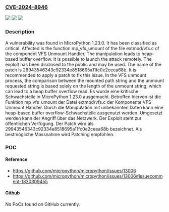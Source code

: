 ### [CVE-2024-8946](https://cve.mitre.org/cgi-bin/cvename.cgi?name=CVE-2024-8946)
![](https://img.shields.io/static/v1?label=Product&message=MicroPython&color=blue)
![](https://img.shields.io/static/v1?label=Version&message=1.23.0%20&color=brightgreen)
![](https://img.shields.io/static/v1?label=Vulnerability&message=Heap-based%20Buffer%20Overflow&color=brightgreen)

### Description

A vulnerability was found in MicroPython 1.23.0. It has been classified as critical. Affected is the function mp_vfs_umount of the file extmod/vfs.c of the component VFS Unmount Handler. The manipulation leads to heap-based buffer overflow. It is possible to launch the attack remotely. The exploit has been disclosed to the public and may be used. The name of the patch is 29943546343c92334e8518695a11fc0e2ceea68b. It is recommended to apply a patch to fix this issue. In the VFS unmount process, the comparison between the mounted path string and the unmount requested string is based solely on the length of the unmount string, which can lead to a heap buffer overflow read.
Es wurde eine kritische Schwachstelle in MicroPython 1.23.0 ausgemacht. Betroffen hiervon ist die Funktion mp_vfs_umount der Datei extmod/vfs.c der Komponente VFS Unmount Handler. Durch die Manipulation mit unbekannten Daten kann eine heap-based buffer overflow-Schwachstelle ausgenutzt werden. Umgesetzt werden kann der Angriff über das Netzwerk. Der Exploit steht zur öffentlichen Verfügung. Der Patch wird als 29943546343c92334e8518695a11fc0e2ceea68b bezeichnet. Als bestmögliche Massnahme wird Patching empfohlen.

### POC

#### Reference
- https://github.com/micropython/micropython/issues/13006
- https://github.com/micropython/micropython/issues/13006#issuecomment-1820309455

#### Github
No PoCs found on GitHub currently.

